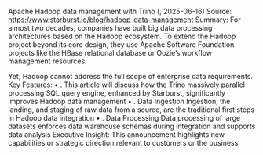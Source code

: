 Apache Hadoop data management with Trino (, 2025-06-16)
Source: https://www.starburst.io/blog/hadoop-data-management
Summary: For almost two decades, companies have built big data processing architectures based on the Hadoop ecosystem. To extend the Hadoop project beyond its core design, they use Apache Software Foundation projects like the HBase relational database or Oozie’s workflow management resources.

 Yet, Hadoop cannot address the full scope of enterprise data requirements.
Key Features:
• . This article will discuss how the Trino massively parallel processing SQL query engine, enhanced by Starburst, significantly improves Hadoop data management
• . Data Ingestion Ingestion, the landing, and staging of raw data from a source, are the traditional first steps in Hadoop data integration
• . Data Processing Data processing of large datasets enforces data warehouse schemas during integration and supports data analysis
Executive Insight: This announcement highlights new capabilities or strategic direction relevant to customers or the business.
